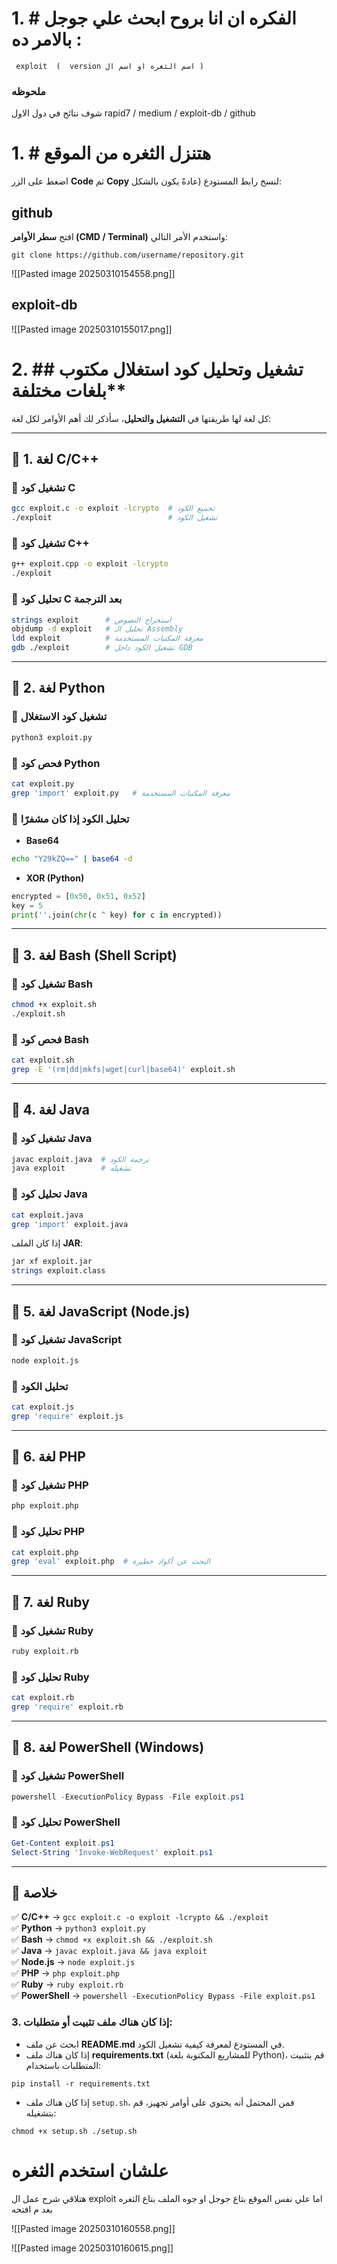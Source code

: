 # 1. # الفكره ان انا بروح ابحث علي جوجل بالامر ده :

```
 exploit  (  version اسم الثغره او اسم ال )
```

### ملحوظه 

شوف نتائج في دول الاول  rapid7 / medium  / exploit-db / github 


# 1. # هتنزل الثغره  من الموقع 

اضغط على الزر **Code** ثم **Copy** لنسخ رابط المستودع (عادةً يكون بالشكل:



## github

افتح **سطر الأوامر (CMD / Terminal)** واستخدم الأمر التالي:

```
git clone https://github.com/username/repository.git
```


![[Pasted image 20250310154558.png]]

## exploit-db

![[Pasted image 20250310155017.png]]


# 2. ##  تشغيل وتحليل كود استغلال مكتوب بلغات مختلفة**

كل لغة لها طريقتها في **التشغيل والتحليل**، سأذكر لك أهم الأوامر لكل لغة:

---

## **🔹 1. لغة C/C++**

### **🔹 تشغيل كود C**

```bash
gcc exploit.c -o exploit -lcrypto  # تجميع الكود
./exploit                          # تشغيل الكود
```

### **🔹 تشغيل كود C++**

```bash
g++ exploit.cpp -o exploit -lcrypto
./exploit
```

### **🔹 تحليل كود C بعد الترجمة**

```bash
strings exploit      # استخراج النصوص
objdump -d exploit   # تحليل الـ Assembly
ldd exploit          # معرفة المكتبات المستخدمة
gdb ./exploit        # تشغيل الكود داخل GDB
```

---

## **🔹 2. لغة Python**

### **🔹 تشغيل كود الاستغلال**

```bash
python3 exploit.py
```

### **🔹 فحص كود Python**

```bash
cat exploit.py
grep 'import' exploit.py   # معرفة المكتبات المستخدمة
```

### **🔹 تحليل الكود إذا كان مشفرًا**

- **Base64**

```bash
echo "Y29kZQ==" | base64 -d
```

- **XOR (Python)**

```python
encrypted = [0x50, 0x51, 0x52]
key = 5
print(''.join(chr(c ^ key) for c in encrypted))
```

---

## **🔹 3. لغة Bash (Shell Script)**

### **🔹 تشغيل كود Bash**

```bash
chmod +x exploit.sh
./exploit.sh
```

### **🔹 فحص كود Bash**

```bash
cat exploit.sh
grep -E '(rm|dd|mkfs|wget|curl|base64)' exploit.sh
```

---

## **🔹 4. لغة Java**

### **🔹 تشغيل كود Java**

```bash
javac exploit.java  # ترجمة الكود
java exploit        # تشغيله
```

### **🔹 تحليل كود Java**

```bash
cat exploit.java
grep 'import' exploit.java
```

إذا كان الملف **JAR**:

```bash
jar xf exploit.jar
strings exploit.class
```

---

## **🔹 5. لغة JavaScript (Node.js)**

### **🔹 تشغيل كود JavaScript**

```bash
node exploit.js
```

### **🔹 تحليل الكود**

```bash
cat exploit.js
grep 'require' exploit.js
```

---

## **🔹 6. لغة PHP**

### **🔹 تشغيل كود PHP**

```bash
php exploit.php
```

### **🔹 تحليل كود PHP**

```bash
cat exploit.php
grep 'eval' exploit.php  # البحث عن أكواد خطيرة
```

---

## **🔹 7. لغة Ruby**

### **🔹 تشغيل كود Ruby**

```bash
ruby exploit.rb
```

### **🔹 تحليل كود Ruby**

```bash
cat exploit.rb
grep 'require' exploit.rb
```

---

## **🔹 8. لغة PowerShell (Windows)**

### **🔹 تشغيل كود PowerShell**

```powershell
powershell -ExecutionPolicy Bypass -File exploit.ps1
```

### **🔹 تحليل كود PowerShell**

```powershell
Get-Content exploit.ps1
Select-String 'Invoke-WebRequest' exploit.ps1
```

---

## **🎯 خلاصة**

✅ **C/C++** → `gcc exploit.c -o exploit -lcrypto && ./exploit`  
✅ **Python** → `python3 exploit.py`  
✅ **Bash** → `chmod +x exploit.sh && ./exploit.sh`  
✅ **Java** → `javac exploit.java && java exploit`  
✅ **Node.js** → `node exploit.js`  
✅ **PHP** → `php exploit.php`  
✅ **Ruby** → `ruby exploit.rb`  
✅ **PowerShell** → `powershell -ExecutionPolicy Bypass -File exploit.ps1`

### **3. إذا كان هناك ملف تثبيت أو متطلبات:**

- ابحث عن ملف **README.md** في المستودع لمعرفة كيفية تشغيل الكود.
- إذا كان هناك ملف **requirements.txt** (للمشاريع المكتوبة بلغة Python)، قم بتثبيت المتطلبات باستخدام:

```
pip install -r requirements.txt
```
- إذا كان هناك ملف `setup.sh`، فمن المحتمل أنه يحتوي على أوامر تجهيز، قم بتشغيله:

    
```
chmod +x setup.sh ./setup.sh
```



# علشان استخدم الثغره 

هتلاقي شرح عمل ال exploit  اما علي نفس الموقع بتاع جوجل او جوه الملف بتاع الثغره بعد م افتحه  

![[Pasted image 20250310160558.png]]


![[Pasted image 20250310160615.png]]